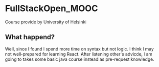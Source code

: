 # FullStackOpen_MOOC
Course provide by University of Helsinki

## What happend?
Well, since I found I spend more time on syntax but not logic. I think I may not well-prepared for learning React. After listening other's advicde, I am going to takes some basic java course instead as pre-request knowledge.
